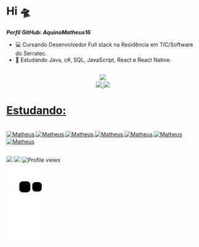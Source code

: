 # Hi 🛸

***Perfil GitHub: AquinoMatheus16***

- 💻 Cursando Desenvolvedor Full stack na Residência em TIC/Software do Serratec.
- 🌱 Estudando Java, c#, SQL, JavaScript, React e React Native.

##

<div align="center">
  <a href="https://git.io/typing-svg">
    <img src="https://readme-typing-svg.demolab.com?font=Fira+Code&pause=1000&color=F70000&width=435&lines=Full+Stack+Developer">
  </a>
</div>

<div align="center">  
  <a href="https://github.com/AquinoMatheus16">
  <img height="160em" src="https://github-readme-stats.vercel.app/api?username=AquinoMatheus16&show_icons=true&theme=tokyonight&include_all_commits=true&count_private=true"/>
  <img height="160em" src="https://github-readme-stats.vercel.app/api/top-langs/?username=AquinoMatheus16&layout=compact&langs_count=7&theme=radical"/>
</div>
  
 <!-- [![GitHub Streak](https://github-readme-streak-stats.herokuapp.com/?user=AquinoMatheus16)](https://git.io/streak-stats) -->
 

##

# Estudando:

<div style="display: inline_block"><br>
  <img align="center" alt="Matheus" height="50" width="50" src="https://cdn.jsdelivr.net/gh/devicons/devicon/icons/java/java-plain-wordmark.svg">

  <img align="center" alt="Matheus" height="50" width="50" src="https://cdn.jsdelivr.net/gh/devicons/devicon/icons/postgresql/postgresql-original-wordmark.svg" />

  <img align="center" alt="Matheus" height="50" width="50" src="https://cdn.jsdelivr.net/gh/devicons/devicon/icons/html5/html5-original-wordmark.svg" />

  <img align="center" alt="Matheus" height="50" width="50" src="https://cdn.jsdelivr.net/gh/devicons/devicon/icons/javascript/javascript-plain.svg" />

  <img align="center" alt="Matheus" height="50" width="50" src="https://cdn.jsdelivr.net/gh/devicons/devicon/icons/git/git-original-wordmark.svg" />

  <img align="center" alt="Matheus" height="50" width="50" src="https://cdn.jsdelivr.net/gh/devicons/devicon/icons/github/github-original-wordmark.svg" />

  <img align="center" alt="Matheus" height="50" width="50" src="https://cdn.jsdelivr.net/gh/devicons/devicon/icons/react/react-original-wordmark.svg" />
</div>

##

<div>
<!-- <a href="https://discord.gg/wagxzStdcR" target="_blank"><img src="https://img.shields.io/badge/Discord-7289DA?style=for-the-badge&logo=discord&logoColor=white" target="_blank"></a> -->
  <a href = "mailto:matheus.aquino1.618@gmail.com"><img src="https://img.shields.io/badge/-Gmail-%23333?style=for-the-badge&logo=gmail&logoColor=white" target="_blank"></a>
  <a href="https://www.linkedin.com/in/*************" target="_blank"><img src="https://img.shields.io/badge/-LinkedIn-%230077B5?style=for-the-badge&logo=linkedin&logoColor=white" target="_blank"></a> 
  <img src="https://komarev.com/ghpvc/?username=AquinoMatheus16" alt="Profile views">
<div/>
 
  
  ![snake gif](https://github.com/AquinoMatheus16/AquinoMatheus16/blob/output/github-contribution-grid-snake.svg)
